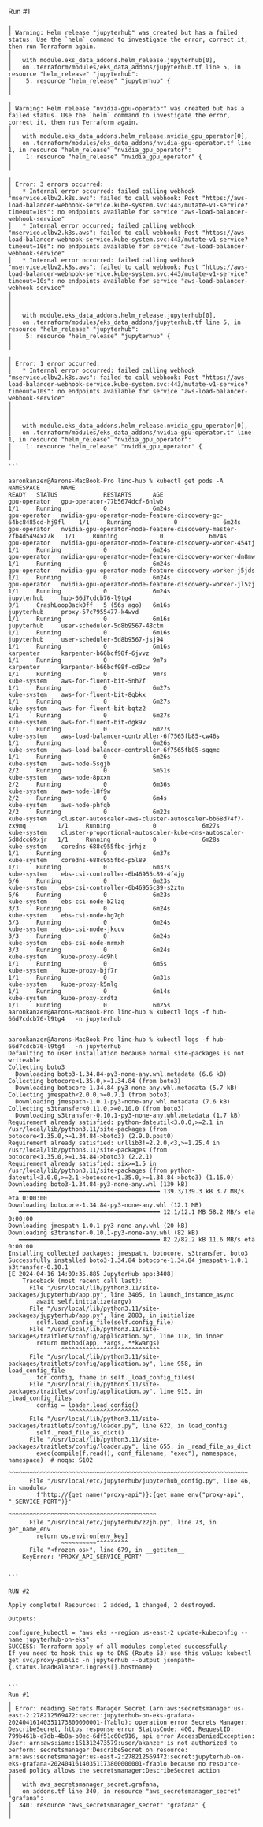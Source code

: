 Run #1

``````
╷
│ Warning: Helm release "jupyterhub" was created but has a failed status. Use the `helm` command to investigate the error, correct it, then run Terraform again.
│ 
│   with module.eks_data_addons.helm_release.jupyterhub[0],
│   on .terraform/modules/eks_data_addons/jupyterhub.tf line 5, in resource "helm_release" "jupyterhub":
│    5: resource "helm_release" "jupyterhub" {
│ 
╵
╷
│ Warning: Helm release "nvidia-gpu-operator" was created but has a failed status. Use the `helm` command to investigate the error, correct it, then run Terraform again.
│ 
│   with module.eks_data_addons.helm_release.nvidia_gpu_operator[0],
│   on .terraform/modules/eks_data_addons/nvidia-gpu-operator.tf line 1, in resource "helm_release" "nvidia_gpu_operator":
│    1: resource "helm_release" "nvidia_gpu_operator" {
│ 
╵
╷
│ Error: 3 errors occurred:
│ 	* Internal error occurred: failed calling webhook "mservice.elbv2.k8s.aws": failed to call webhook: Post "https://aws-load-balancer-webhook-service.kube-system.svc:443/mutate-v1-service?timeout=10s": no endpoints available for service "aws-load-balancer-webhook-service"
│ 	* Internal error occurred: failed calling webhook "mservice.elbv2.k8s.aws": failed to call webhook: Post "https://aws-load-balancer-webhook-service.kube-system.svc:443/mutate-v1-service?timeout=10s": no endpoints available for service "aws-load-balancer-webhook-service"
│ 	* Internal error occurred: failed calling webhook "mservice.elbv2.k8s.aws": failed to call webhook: Post "https://aws-load-balancer-webhook-service.kube-system.svc:443/mutate-v1-service?timeout=10s": no endpoints available for service "aws-load-balancer-webhook-service"
│ 
│ 
│ 
│   with module.eks_data_addons.helm_release.jupyterhub[0],
│   on .terraform/modules/eks_data_addons/jupyterhub.tf line 5, in resource "helm_release" "jupyterhub":
│    5: resource "helm_release" "jupyterhub" {
│ 
╵
╷
│ Error: 1 error occurred:
│ 	* Internal error occurred: failed calling webhook "mservice.elbv2.k8s.aws": failed to call webhook: Post "https://aws-load-balancer-webhook-service.kube-system.svc:443/mutate-v1-service?timeout=10s": no endpoints available for service "aws-load-balancer-webhook-service"
│ 
│ 
│ 
│   with module.eks_data_addons.helm_release.nvidia_gpu_operator[0],
│   on .terraform/modules/eks_data_addons/nvidia-gpu-operator.tf line 1, in resource "helm_release" "nvidia_gpu_operator":
│    1: resource "helm_release" "nvidia_gpu_operator" {
│ 
╵
```

aaronkanzer@Aarons-MacBook-Pro linc-hub % kubectl get pods -A
NAMESPACE      NAME                                                              READY   STATUS             RESTARTS      AGE
gpu-operator   gpu-operator-77b5674dcf-6nlwb                                     1/1     Running            0             6m24s
gpu-operator   nvidia-gpu-operator-node-feature-discovery-gc-64bc8485cd-hj9fl    1/1     Running            0             6m24s
gpu-operator   nvidia-gpu-operator-node-feature-discovery-master-7fb4d5494xz7k   1/1     Running            0             6m24s
gpu-operator   nvidia-gpu-operator-node-feature-discovery-worker-454tj           1/1     Running            0             6m24s
gpu-operator   nvidia-gpu-operator-node-feature-discovery-worker-dn8mw           1/1     Running            0             6m24s
gpu-operator   nvidia-gpu-operator-node-feature-discovery-worker-j5jds           1/1     Running            0             6m24s
gpu-operator   nvidia-gpu-operator-node-feature-discovery-worker-jl5zj           1/1     Running            0             6m24s
jupyterhub     hub-66d7cdcb76-l9tg4                                              0/1     CrashLoopBackOff   5 (56s ago)   6m16s
jupyterhub     proxy-57c7955477-k4wvd                                            1/1     Running            0             6m16s
jupyterhub     user-scheduler-5d8b9567-48ctm                                     1/1     Running            0             6m16s
jupyterhub     user-scheduler-5d8b9567-jsj94                                     1/1     Running            0             6m16s
karpenter      karpenter-b66bcf98f-6jvvz                                         1/1     Running            0             9m7s
karpenter      karpenter-b66bcf98f-cd9cw                                         1/1     Running            0             9m7s
kube-system    aws-for-fluent-bit-5nh7f                                          1/1     Running            0             6m27s
kube-system    aws-for-fluent-bit-8qbkx                                          1/1     Running            0             6m27s
kube-system    aws-for-fluent-bit-bqtz2                                          1/1     Running            0             6m27s
kube-system    aws-for-fluent-bit-dgk9v                                          1/1     Running            0             6m27s
kube-system    aws-load-balancer-controller-6f7565fb85-cw46s                     1/1     Running            0             6m26s
kube-system    aws-load-balancer-controller-6f7565fb85-sgqmc                     1/1     Running            0             6m26s
kube-system    aws-node-5sgjb                                                    2/2     Running            0             5m51s
kube-system    aws-node-8pxxn                                                    2/2     Running            0             6m36s
kube-system    aws-node-l8f9w                                                    2/2     Running            0             6m4s
kube-system    aws-node-phfqb                                                    2/2     Running            0             6m22s
kube-system    cluster-autoscaler-aws-cluster-autoscaler-bb68d74f7-zx9mq         1/1     Running            0             6m27s
kube-system    cluster-proportional-autoscaler-kube-dns-autoscaler-5d8dcc69xjr   1/1     Running            0             6m28s
kube-system    coredns-688c955fbc-jrhjz                                          1/1     Running            0             6m37s
kube-system    coredns-688c955fbc-p5l89                                          1/1     Running            0             6m37s
kube-system    ebs-csi-controller-6b46955c89-4f4jg                               6/6     Running            0             6m23s
kube-system    ebs-csi-controller-6b46955c89-s2ztn                               6/6     Running            0             6m23s
kube-system    ebs-csi-node-b2lzq                                                3/3     Running            0             6m24s
kube-system    ebs-csi-node-bg7gh                                                3/3     Running            0             6m24s
kube-system    ebs-csi-node-jkccv                                                3/3     Running            0             6m24s
kube-system    ebs-csi-node-mrmxh                                                3/3     Running            0             6m24s
kube-system    kube-proxy-4d9hl                                                  1/1     Running            0             6m5s
kube-system    kube-proxy-bjf7r                                                  1/1     Running            0             6m31s
kube-system    kube-proxy-k5mlg                                                  1/1     Running            0             6m14s
kube-system    kube-proxy-xrdtz                                                  1/1     Running            0             6m25s
aaronkanzer@Aarons-MacBook-Pro linc-hub % kubectl logs -f hub-66d7cdcb76-l9tg4   -n jupyterhub


aaronkanzer@Aarons-MacBook-Pro linc-hub % kubectl logs -f hub-66d7cdcb76-l9tg4   -n jupyterhub
Defaulting to user installation because normal site-packages is not writeable
Collecting boto3
  Downloading boto3-1.34.84-py3-none-any.whl.metadata (6.6 kB)
Collecting botocore<1.35.0,>=1.34.84 (from boto3)
  Downloading botocore-1.34.84-py3-none-any.whl.metadata (5.7 kB)
Collecting jmespath<2.0.0,>=0.7.1 (from boto3)
  Downloading jmespath-1.0.1-py3-none-any.whl.metadata (7.6 kB)
Collecting s3transfer<0.11.0,>=0.10.0 (from boto3)
  Downloading s3transfer-0.10.1-py3-none-any.whl.metadata (1.7 kB)
Requirement already satisfied: python-dateutil<3.0.0,>=2.1 in /usr/local/lib/python3.11/site-packages (from botocore<1.35.0,>=1.34.84->boto3) (2.9.0.post0)
Requirement already satisfied: urllib3!=2.2.0,<3,>=1.25.4 in /usr/local/lib/python3.11/site-packages (from botocore<1.35.0,>=1.34.84->boto3) (2.2.1)
Requirement already satisfied: six>=1.5 in /usr/local/lib/python3.11/site-packages (from python-dateutil<3.0.0,>=2.1->botocore<1.35.0,>=1.34.84->boto3) (1.16.0)
Downloading boto3-1.34.84-py3-none-any.whl (139 kB)
   ━━━━━━━━━━━━━━━━━━━━━━━━━━━━━━━━━━━━━━━━ 139.3/139.3 kB 3.7 MB/s eta 0:00:00
Downloading botocore-1.34.84-py3-none-any.whl (12.1 MB)
   ━━━━━━━━━━━━━━━━━━━━━━━━━━━━━━━━━━━━━━━━ 12.1/12.1 MB 58.2 MB/s eta 0:00:00
Downloading jmespath-1.0.1-py3-none-any.whl (20 kB)
Downloading s3transfer-0.10.1-py3-none-any.whl (82 kB)
   ━━━━━━━━━━━━━━━━━━━━━━━━━━━━━━━━━━━━━━━━ 82.2/82.2 kB 11.6 MB/s eta 0:00:00
Installing collected packages: jmespath, botocore, s3transfer, boto3
Successfully installed boto3-1.34.84 botocore-1.34.84 jmespath-1.0.1 s3transfer-0.10.1
[E 2024-04-16 14:09:35.885 JupyterHub app:3408]
    Traceback (most recent call last):
      File "/usr/local/lib/python3.11/site-packages/jupyterhub/app.py", line 3405, in launch_instance_async
        await self.initialize(argv)
      File "/usr/local/lib/python3.11/site-packages/jupyterhub/app.py", line 2883, in initialize
        self.load_config_file(self.config_file)
      File "/usr/local/lib/python3.11/site-packages/traitlets/config/application.py", line 118, in inner
        return method(app, *args, **kwargs)
               ^^^^^^^^^^^^^^^^^^^^^^^^^^^^
      File "/usr/local/lib/python3.11/site-packages/traitlets/config/application.py", line 958, in load_config_file
        for config, fname in self._load_config_files(
      File "/usr/local/lib/python3.11/site-packages/traitlets/config/application.py", line 915, in _load_config_files
        config = loader.load_config()
                 ^^^^^^^^^^^^^^^^^^^^
      File "/usr/local/lib/python3.11/site-packages/traitlets/config/loader.py", line 622, in load_config
        self._read_file_as_dict()
      File "/usr/local/lib/python3.11/site-packages/traitlets/config/loader.py", line 655, in _read_file_as_dict
        exec(compile(f.read(), conf_filename, "exec"), namespace, namespace)  # noqa: S102
        ^^^^^^^^^^^^^^^^^^^^^^^^^^^^^^^^^^^^^^^^^^^^^^^^^^^^^^^^^^^^^^^^^^^^
      File "/usr/local/etc/jupyterhub/jupyterhub_config.py", line 46, in <module>
        f'http://{get_name("proxy-api")}:{get_name_env("proxy-api", "_SERVICE_PORT")}'
                                          ^^^^^^^^^^^^^^^^^^^^^^^^^^^^^^^^^^^^^^^^^^
      File "/usr/local/etc/jupyterhub/z2jh.py", line 73, in get_name_env
        return os.environ[env_key]
               ~~~~~~~~~~^^^^^^^^^
      File "<frozen os>", line 679, in __getitem__
    KeyError: 'PROXY_API_SERVICE_PORT'


```

RUN #2 

Apply complete! Resources: 2 added, 1 changed, 2 destroyed.

Outputs:

configure_kubectl = "aws eks --region us-east-2 update-kubeconfig --name jupyterhub-on-eks"
SUCCESS: Terraform apply of all modules completed successfully
If you need to hook this up to DNS (Route 53) use this value: kubectl get svc/proxy-public -n jupyterhub --output jsonpath={.status.loadBalancer.ingress[].hostname}


```
Run #1
╷
│ Error: reading Secrets Manager Secret (arn:aws:secretsmanager:us-east-2:278212569472:secret:jupyterhub-on-eks-grafana-20240416140351173800000001-fYablo): operation error Secrets Manager: DescribeSecret, https response error StatusCode: 400, RequestID: 799b461b-e7db-4b8a-b0ec-6df51c60c916, api error AccessDeniedException: User: arn:aws:iam::151312473579:user/akanzer is not authorized to perform: secretsmanager:DescribeSecret on resource: arn:aws:secretsmanager:us-east-2:278212569472:secret:jupyterhub-on-eks-grafana-20240416140351173800000001-fYablo because no resource-based policy allows the secretsmanager:DescribeSecret action
│ 
│   with aws_secretsmanager_secret.grafana,
│   on addons.tf line 340, in resource "aws_secretsmanager_secret" "grafana":
│  340: resource "aws_secretsmanager_secret" "grafana" {
│ 
╵


